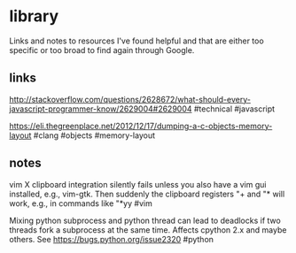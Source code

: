 # library
Links and notes to resources I've found helpful and that are either too specific or too broad to find again through Google.

## links
http://stackoverflow.com/questions/2628672/what-should-every-javascript-programmer-know/2629004#2629004 #technical #javascript

https://eli.thegreenplace.net/2012/12/17/dumping-a-c-objects-memory-layout #clang #objects #memory-layout

## notes
vim X clipboard integration silently fails unless you also have a vim gui installed, e.g., vim-gtk. Then suddenly the clipboard registers "+ and "*  will work, e.g., in commands like "*yy #vim

Mixing python subprocess and python thread can lead to deadlocks if two threads fork a subprocess at the same time. Affects cpython 2.x and maybe others. See https://bugs.python.org/issue2320  #python
